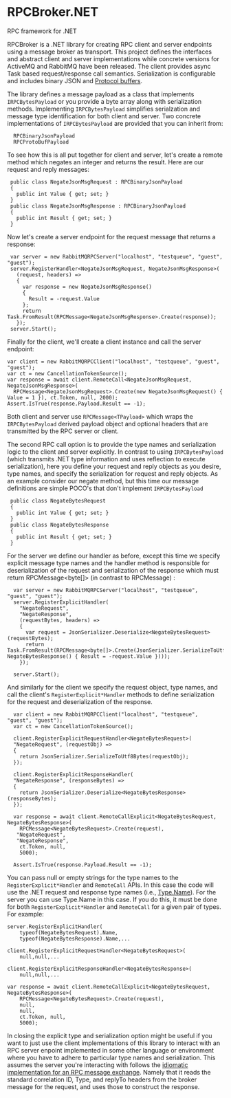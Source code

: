 # RPCBroker.NET
RPC framework for .NET

RPCBroker is a .NET library for creating RPC client and server endpoints using a message broker as transport. This project defines the interfaces and abstract client and server implementations while concrete versions for ActiveMQ and RabbitMQ have been released. The client provides async Task based request/response call semantics. Serialization is configurable and includes binary JSON and [Protocol buffers](https://github.com/protobuf-net/protobuf-net). 

The library defines a message payload as a class that implements `IRPCBytesPayload` or you provide a byte array along with serialization methods. Implementing `IRPCBytesPayload` simplifies serialzation and message type identification for both client and server. Two concrete implementations of `IRPCBytesPayload` are provided that you can inherit from:
```
  RPCBinaryJsonPayload
  RPCProtoBufPayload
```

To see how this is all put together for client and server, let's create a remote method which negates an integer and returns the result. Here are our request and reply messages:
```
 public class NegateJsonMsgRequest : RPCBinaryJsonPayload
 {
   public int Value { get; set; }
 }
 public class NegateJsonMsgResponse : RPCBinaryJsonPayload
 {
   public int Result { get; set; }
 }
```
 Now let's create a server endpoint for the request message that returns a response:
```
 var server = new RabbitMQRPCServer("localhost", "testqueue", "guest", "guest");
 server.RegisterHandler<NegateJsonMsgRequest, NegateJsonMsgResponse>(
   (request, headers) =>
   {
     var response = new NegateJsonMsgResponse()
     {
       Result = -request.Value
     };
     return Task.FromResult(RPCMessage<NegateJsonMsgResponse>.Create(response));
   });
 server.Start();
```
Finally for the client, we'll create a client instance and call the server endpoint:
```
var client = new RabbitMQRPCClient("localhost", "testqueue", "guest", "guest");
var ct = new CancellationTokenSource();
var response = await client.RemoteCall<NegateJsonMsgRequest, NegateJsonMsgResponse>(
  RPCMessage<NegateJsonMsgRequest>.Create(new NegateJsonMsgRequest() { Value = 1 }), ct.Token, null, 2000);
Assert.IsTrue(response.Payload.Result == -1);
```
Both client and server use `RPCMessage<TPayload>` which wraps the `IRPCBytesPayload` derived payload object and optional headers that are transmitted by the RPC server or client.

The second RPC call option is to provide the type names and serialization logic to the client and server explicitly. In contrast to using `IRPCBytesPayload` (which transmits .NET type information and uses reflection to execute serialization), here you define your request and reply objects as you desire, type names, and specify the serialization for request and reply objects. As an example consider our negate method, but this time our message definitions are simple POCO's that don't implement `IRPCBytesPayload`
```
 public class NegateBytesRequest 
 {
   public int Value { get; set; }
 }
 public class NegateBytesResponse 
 {
   public int Result { get; set; }
 }
```
For the server we define our handler as before, except this time we specify explicit message type names and the handler method is responsible for deserialization of the request and serialization of the response which must return RPCMessage<byte[]> (in contrast to RPCMessage<IRPCBytesPayload>) :
```
  var server = new RabbitMQRPCServer("localhost", "testqueue", "guest", "guest");
  server.RegisterExplicitHandler(
    "NegateRequest",
    "NegateResponse",
    (requestBytes, headers) =>
    {
      var request = JsonSerializer.Deserialize<NegateBytesRequest>(requestBytes);
      return Task.FromResult(RPCMessage<byte[]>.Create(JsonSerializer.SerializeToUtf8Bytes(new NegateBytesResponse() { Result = -request.Value })));
    });

  server.Start();
```
And similarly for the client we specify the request object, type names, and call the client's `RegisterExplicit*Handler` methods to define serialization for the request and deserialization of the response.
```
  var client = new RabbitMQRPCClient("localhost", "testqueue", "guest", "guest");
  var ct = new CancellationTokenSource();
  
  client.RegisterExplicitRequestHandler<NegateBytesRequest>(
  "NegateRequest", (requestObj) =>
  {
    return JsonSerializer.SerializeToUtf8Bytes(requestObj);
  });

  client.RegisterExplicitResponseHandler(
  "NegateResponse", (responseBytes) =>
  {
    return JsonSerializer.Deserialize<NegateBytesResponse>(responseBytes);
  });
  
  var response = await client.RemoteCallExplicit<NegateBytesRequest, NegateBytesResponse>(
    RPCMessage<NegateBytesRequest>.Create(request),
   "NegateRequest",
   "NegateResponse",
    ct.Token, null,
    5000);

  Assert.IsTrue(response.Payload.Result == -1);
```
You can pass null or empty strings for the type names to the `RegisterExplicit*Handler` and `RemoteCall` APIs. In this case the code will use the .NET request and response type names (i.e., [Type.Name](https://docs.microsoft.com/en-us/dotnet/api/system.type.name?view=netstandard-1.6&viewFallbackFrom=net-5.0)). For the server you can use Type.Name in this case. If you do this, it must be done for both `RegisterExplicit*Handler` and `RemoteCall` for a given pair of types. For example:
```
server.RegisterExplicitHandler(
    typeof(NegateBytesRequest).Name,
    typeof(NegateBytesResponse).Name,...
    
client.RegisterExplicitRequestHandler<NegateBytesRequest>(
    null,null,...
    
client.RegisterExplicitResponseHandler<NegateBytesResponse>(
    null,null,...

var response = await client.RemoteCallExplicit<NegateBytesRequest, NegateBytesResponse>(
    RPCMessage<NegateBytesRequest>.Create(request),
    null,
    null,
    ct.Token, null,
    5000);
```
In closing the explicit type and serialization option might be useful if you want to just use the client implementations of this library to interact with an RPC server enpoint implemented in some other language or environment where you have to adhere to particular type names and serialization. This assumes the server you're interacting with follows the [idiomatic implementation for an RPC message exchange](https://www.rabbitmq.com/tutorials/tutorial-six-python.html). Namely that it reads the standard correlation ID, Type, and replyTo headers from the broker message for the request, and uses those to construct the response.






 

